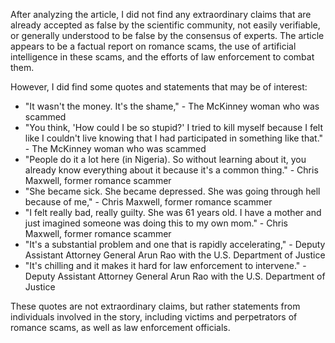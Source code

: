 After analyzing the article, I did not find any extraordinary claims that are already accepted as false by the scientific community, not easily verifiable, or generally understood to be false by the consensus of experts. The article appears to be a factual report on romance scams, the use of artificial intelligence in these scams, and the efforts of law enforcement to combat them.

However, I did find some quotes and statements that may be of interest:

* "It wasn't the money. It's the shame," - The McKinney woman who was scammed
* "You think, 'How could I be so stupid?' I tried to kill myself because I felt like I couldn't live knowing that I had participated in something like that." - The McKinney woman who was scammed
* "People do it a lot here (in Nigeria). So without learning about it, you already know everything about it because it's a common thing." - Chris Maxwell, former romance scammer
* "She became sick. She became depressed. She was going through hell because of me," - Chris Maxwell, former romance scammer
* "I felt really bad, really guilty. She was 61 years old. I have a mother and just imagined someone was doing this to my own mom." - Chris Maxwell, former romance scammer
* "It's a substantial problem and one that is rapidly accelerating," - Deputy Assistant Attorney General Arun Rao with the U.S. Department of Justice
* "It's chilling and it makes it hard for law enforcement to intervene." - Deputy Assistant Attorney General Arun Rao with the U.S. Department of Justice

These quotes are not extraordinary claims, but rather statements from individuals involved in the story, including victims and perpetrators of romance scams, as well as law enforcement officials.
